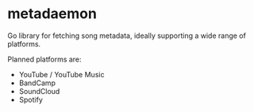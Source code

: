 # metadaemon

Go library for fetching song metadata, ideally supporting a wide range of platforms.

Planned platforms are:
* YouTube / YouTube Music
* BandCamp
* SoundCloud
* Spotify